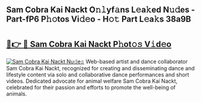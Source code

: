 ## Sam Cobra Kai Nackt O𝚗𝚕yf𝚊ns L𝚎a𝚔ed N𝚞𝚍es - Part-fP6 P𝚑𝚘tos Vi𝚍𝚎o - H𝚘𝚝 Part L𝚎a𝚔s 38a9B

# <h2><a href="http://kfeb1sa.oniu.top/?m=Sam+Cobra+Kai+Nackt">🔗👉 🔴 Sam Cobra Kai Nackt P𝚑ot𝚘𝚜 V𝚒d𝚎o</a></h2>

[![Sam Cobra Kai Nackt Nu𝚍e𝚜](https://i.imgur.com/0qMVB7G.gif)](http://kfeb1sa.oniu.top/?m=Sam+Cobra+Kai+Nackt)
Web-based artist and dance collaborator Sam Cobra Kai Nackt, recognized for creating and disseminating dance and lifestyle content via solo and collaborative dance performances and short videos. Dedicated advocate for animal welfare Sam Cobra Kai Nackt, celebrated for their passion and efforts to promote the well-being of animals.  
